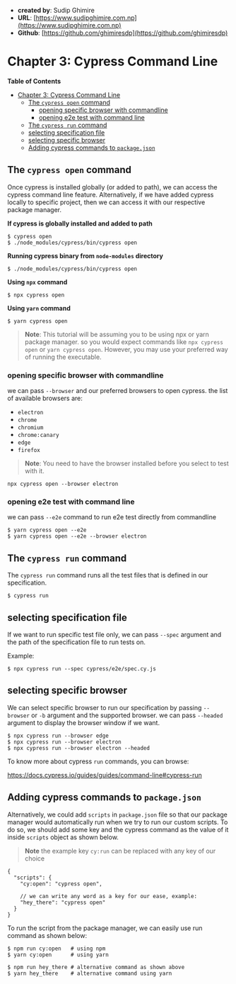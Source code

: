 - **created by**: Sudip Ghimire
- **URL**: [https://www.sudipghimire.com.np](https://www.sudipghimire.com.np)
- **Github**: [https://github.com/ghimiresdp](https://github.com/ghimiresdp)

# Chapter 3: Cypress Command Line

**Table of Contents**
- [Chapter 3: Cypress Command Line](#chapter-3-cypress-command-line)
    - [The `cypress open` command](#the-cypress-open-command)
        - [opening specific browser with commandline](#opening-specific-browser-with-commandline)
        - [opening e2e test with command line](#opening-e2e-test-with-command-line)
    - [The `cypress run` command](#the-cypress-run-command)
    - [selecting specification file](#selecting-specification-file)
    - [selecting specific browser](#selecting-specific-browser)
    - [Adding cypress commands to `package.json`](#adding-cypress-commands-to-packagejson)



## The `cypress open` command

Once cypress is installed globally (or added to path), we can access
the cypress command line feature. Alternatively, if we have added
cypress locally to specific project, then we can access it with our
respective package manager.

**If cypress is globally installed and added to path**

```shell
$ cypress open
$ ./node_modules/cypress/bin/cypress open
```

**Running cypress binary from `node-modules` directory**

```shell
$ ./node_modules/cypress/bin/cypress open
```

**Using `npx` command**

```shell
$ npx cypress open
```

**Using `yarn` command**
```shell
$ yarn cypress open
```

> **Note**: This tutorial will be assuming you to be using npx or yarn
> package manager. so you would expect commands like
> `npx cypress open` or `yarn cypress open`. However, you may use
> your preferred way of running the executable.


### opening specific browser with commandline
we can pass `--browser` and our preferred browsers to open cypress. the
list of available browsers are:
 - `electron`
 - `chrome`
 - `chromium`
 - `chrome:canary`
 - `edge`
 - `firefox`
> **Note**: You need to have the browser installed before you select
> to test with it.

```shell
npx cypress open --browser electron
```


### opening e2e test with command line
we can pass `--e2e` command to run e2e test directly from commandline

```shell
$ yarn cypress open --e2e
$ yarn cypress open --e2e --browser electron
```


## The `cypress run` command

The `cypress run` command runs all the test files that is defined in
our specification.
```shell
$ cypress run
```

## selecting specification file
If we want to run specific test file only, we can pass `--spec` argument
and the path of the specification file to run tests on.

Example:
```shell
$ npx cypress run --spec cypress/e2e/spec.cy.js
```

## selecting specific browser

We can select specific browser to run our specification by passing
`--browser` or `-b` argument and the supported browser. we can pass
`--headed` argument to display the browser window if we want.


```shell
$ npx cypress run --browser edge
$ npx cypress run --browser electron
$ npx cypress run --browser electron --headed
```

To know more about cypress `run` commands, you can browse:

https://docs.cypress.io/guides/guides/command-line#cypress-run




## Adding cypress commands to `package.json`

Alternatively, we could add `scripts` in  `package.json` file so that
our package manager would automatically run when we try to run our
custom scripts. To do so, we should add some key and the cypress command
as the value of it inside `scripts` object as shown below.

> **Note** the example key `cy:run` can be replaced with any key of our
> choice

```json5
{
  "scripts": {
    "cy:open": "cypress open",

    // we can write any word as a key for our ease, example:
    "hey_there": "cypress open"
  }
}
```

To run the script from the package manager, we can easily use run
command as shown below:

```shell
$ npm run cy:open   # using npm
$ yarn cy:open      # using yarn

$ npm run hey_there # alternative command as shown above
$ yarn hey_there    # alternative command using yarn
```
